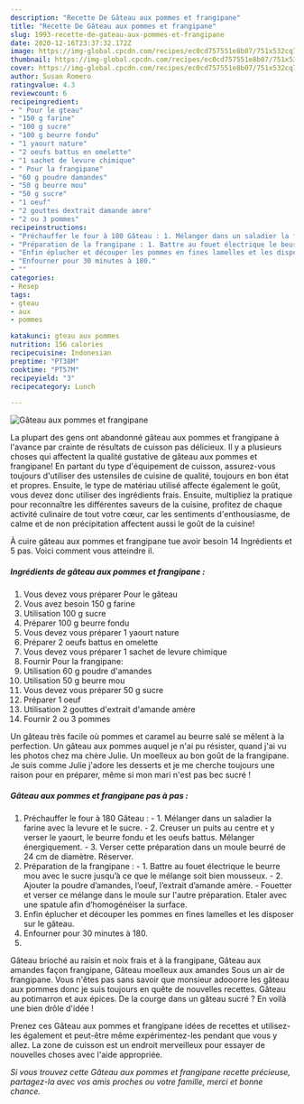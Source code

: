 ```yaml
---
description: "Recette De Gâteau aux pommes et frangipane"
title: "Recette De Gâteau aux pommes et frangipane"
slug: 1993-recette-de-gateau-aux-pommes-et-frangipane
date: 2020-12-16T23:37:32.172Z
image: https://img-global.cpcdn.com/recipes/ec0cd757551e8b07/751x532cq70/gateau-aux-pommes-et-frangipane-photo-principale-de-la-recette.jpg
thumbnail: https://img-global.cpcdn.com/recipes/ec0cd757551e8b07/751x532cq70/gateau-aux-pommes-et-frangipane-photo-principale-de-la-recette.jpg
cover: https://img-global.cpcdn.com/recipes/ec0cd757551e8b07/751x532cq70/gateau-aux-pommes-et-frangipane-photo-principale-de-la-recette.jpg
author: Susan Romero
ratingvalue: 4.3
reviewcount: 6
recipeingredient:
- " Pour le gteau"
- "150 g farine"
- "100 g sucre"
- "100 g beurre fondu"
- "1 yaourt nature"
- "2 oeufs battus en omelette"
- "1 sachet de levure chimique"
- " Pour la frangipane"
- "60 g poudre damandes"
- "50 g beurre mou"
- "50 g sucre"
- "1 oeuf"
- "2 gouttes dextrait damande amre"
- "2 ou 3 pommes"
recipeinstructions:
- "Préchauffer le four à 180 Gâteau : 1. Mélanger dans un saladier la farine avec la levure et le sucre. 2. Creuser un puits au centre et y verser le yaourt, le beurre fondu et les oeufs battus. Mélanger énergiquement. 3. Verser cette préparation dans un moule beurré de 24 cm de diamètre. Réserver."
- "Préparation de la frangipane : 1. Battre au fouet électrique le beurre mou avec le sucre jusqu’à ce que le mélange soit bien mousseux. 2. Ajouter la poudre d’amandes, l’oeuf, l’extrait d’amande amère. Fouetter et verser ce mélange dans le moule sur l&#39;autre préparation. Etaler avec une spatule afin d’homogénéiser la surface."
- "Enfin éplucher et découper les pommes en fines lamelles et les disposer sur le gâteau."
- "Enfourner pour 30 minutes à 180."
- ""
categories:
- Resep
tags:
- gteau
- aux
- pommes

katakunci: gteau aux pommes 
nutrition: 156 calories
recipecuisine: Indonesian
preptime: "PT38M"
cooktime: "PT57M"
recipeyield: "3"
recipecategory: Lunch

---
```



![Gâteau aux pommes et frangipane](https://img-global.cpcdn.com/recipes/ec0cd757551e8b07/751x532cq70/gateau-aux-pommes-et-frangipane-photo-principale-de-la-recette.jpg)

La plupart des gens ont abandonné gâteau aux pommes et frangipane à l'avance par crainte de résultats de cuisson pas délicieux. Il y a plusieurs choses qui affectent la qualité gustative de gâteau aux pommes et frangipane! En partant du type d'équipement de cuisson, assurez-vous toujours d'utiliser des ustensiles de cuisine de qualité, toujours en bon état et propres. Ensuite, le type de matériau utilisé affecte également le goût, vous devez donc utiliser des ingrédients frais. Ensuite, multipliez la pratique pour reconnaître les différentes saveurs de la cuisine, profitez de chaque activité culinaire de tout votre cœur, car les sentiments d'enthousiasme, de calme et de non précipitation affectent aussi le goût de la cuisine!

<!--inarticleads1-->

À cuire gâteau aux pommes et frangipane tue avoir besoin 14 Ingrédients et 5 pas. Voici comment vous atteindre il.

##### Ingrédients de gâteau aux pommes et frangipane :

1. Vous devez vous préparer  Pour le gâteau
1. Vous avez besoin 150 g farine
1. Utilisation 100 g sucre
1. Préparer 100 g beurre fondu
1. Vous devez vous préparer 1 yaourt nature
1. Préparer 2 oeufs battus en omelette
1. Vous devez vous préparer 1 sachet de levure chimique
1. Fournir  Pour la frangipane:
1. Utilisation 60 g poudre d&#39;amandes
1. Utilisation 50 g beurre mou
1. Vous devez vous préparer 50 g sucre
1. Préparer 1 oeuf
1. Utilisation 2 gouttes d&#39;extrait d&#39;amande amère
1. Fournir 2 ou 3 pommes


Un gâteau très facile où pommes et caramel au beurre salé se mêlent à la perfection. Un gâteau aux pommes auquel je n&#39;ai pu résister, quand j&#39;ai vu les photos chez ma chère Julie. Un moelleux au bon goût de la frangipane. Je suis comme Julie j&#39;adore les desserts et je me cherche toujours une raison pour en préparer, même si mon mari n&#39;est pas bec sucré ! 

<!--inarticleads2-->

##### Gâteau aux pommes et frangipane pas à pas :

1. Préchauffer le four à 180 Gâteau : - 1. Mélanger dans un saladier la farine avec la levure et le sucre. - 2. Creuser un puits au centre et y verser le yaourt, le beurre fondu et les oeufs battus. Mélanger énergiquement. - 3. Verser cette préparation dans un moule beurré de 24 cm de diamètre. Réserver.
1. Préparation de la frangipane : - 1. Battre au fouet électrique le beurre mou avec le sucre jusqu’à ce que le mélange soit bien mousseux. - 2. Ajouter la poudre d’amandes, l’oeuf, l’extrait d’amande amère. - Fouetter et verser ce mélange dans le moule sur l&#39;autre préparation. Etaler avec une spatule afin d’homogénéiser la surface.
1. Enfin éplucher et découper les pommes en fines lamelles et les disposer sur le gâteau.
1. Enfourner pour 30 minutes à 180.
1. 


Gâteau brioché au raisin et noix frais et à la frangipane, Gâteau aux amandes façon frangipane, Gâteau moelleux aux amandes Sous un air de frangipane. Vous n&#39;êtes pas sans savoir que monsieur adooorre les gâteau aux pommes donc je suis toujours en quête de nouvelles recettes. Gâteau au potimarron et aux épices. De la courge dans un gâteau sucré ? En voilà une bien drôle d&#39;idée ! 

<!--inarticleads1-->

<p>
Prenez ces Gâteau aux pommes et frangipane idées de recettes et utilisez-les également et peut-être même expérimentez-les pendant que vous y allez. La zone de cuisson est un endroit merveilleux pour essayer de nouvelles choses avec l'aide appropriée.
</p>

<p>
<i>Si vous trouvez cette Gâteau aux pommes et frangipane recette précieuse, partagez-la avec vos amis proches ou votre famille, merci et bonne chance.</i>
</p>
